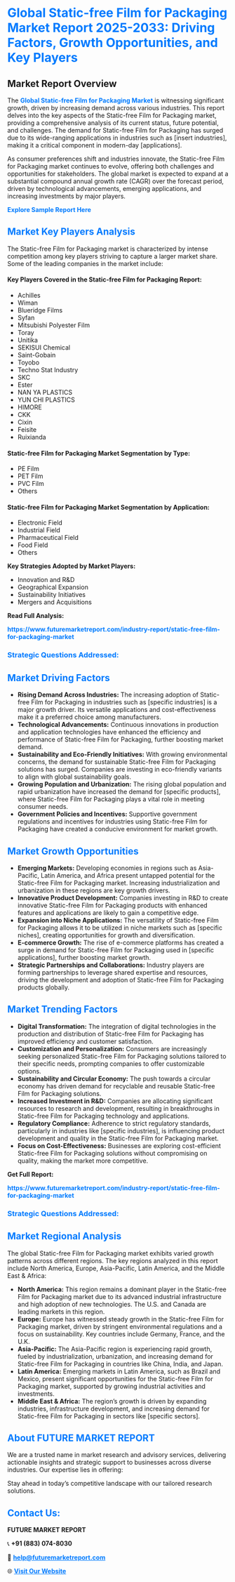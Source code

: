 <h1 style="color: #007BFF;">Global Static-free Film for Packaging Market Report 2025-2033: Driving Factors, Growth Opportunities, and Key Players</h1>

<section id="overview">
<h2>Market Report Overview</h2>
<p>The <a href="https://www.futuremarketreport.com/industry-report/static-free-film-for-packaging-market" style="color: #007BFF; text-decoration: none;"><strong>Global Static-free Film for Packaging Market</strong></a> is witnessing significant growth, driven by increasing demand across various industries. This report delves into the key aspects of the Static-free Film for Packaging market, providing a comprehensive analysis of its current status, future potential, and challenges. The demand for Static-free Film for Packaging has surged due to its wide-ranging applications in industries such as [insert industries], making it a critical component in modern-day [applications].</p>
<p>As consumer preferences shift and industries innovate, the Static-free Film for Packaging market continues to evolve, offering both challenges and opportunities for stakeholders. The global market is expected to expand at a substantial compound annual growth rate (CAGR) over the forecast period, driven by technological advancements, emerging applications, and increasing investments by major players.</p>
</section>

<section id="overview">
<p><a href="https://www.futuremarketreport.com/request-sample/reportId=42142" style="color: #007BFF; text-decoration: none;"><strong>Explore Sample Report Here</strong></a></p>
</section>

<section id="key-players">
<h2 style="color: #007BFF;">Market Key Players Analysis</h2>
<p>The Static-free Film for Packaging market is characterized by intense competition among key players striving to capture a larger market share. Some of the leading companies in the market include:</p>
<h4>Key Players Covered in the Static-free Film for Packaging Report:</h4>
<ul><li>Achilles</li><li>Wiman</li><li>Blueridge Films</li><li>Syfan</li><li>Mitsubishi Polyester Film</li><li>Toray</li><li>Unitika</li><li>SEKISUI Chemical</li><li>Saint-Gobain</li><li>Toyobo</li><li>Techno Stat Industry</li><li>SKC</li><li>Ester</li><li>NAN YA PLASTICS</li><li>YUN CHI PLASTICS</li><li>HIMORE</li><li>CKK</li><li>Cixin</li><li>Feisite</li><li>Ruixianda</li></ul>
<h4>Static-free Film for Packaging Market Segmentation by Type:</h4>
<ul><li>PE Film</li><li>PET Film</li><li>PVC Film</li><li>Others</li></ul>

<h4>Static-free Film for Packaging Market Segmentation by Application:</h4>
<ul><li>Electronic Field</li><li>Industrial Field</li><li>Pharmaceutical Field</li><li>Food Field</li><li>Others</li></ul>
<p><strong>Key Strategies Adopted by Market Players:</strong></p>
<ul>
<li>Innovation and R&D</li>
<li>Geographical Expansion</li>
<li>Sustainability Initiatives</li>
<li>Mergers and Acquisitions</li>
</ul>
</section>

<section>
<p><strong>Read Full Analysis: </strong></p><a href="https://www.futuremarketreport.com/industry-report/static-free-film-for-packaging-market" style="color: #007BFF; text-decoration: none;"><strong>https://www.futuremarketreport.com/industry-report/static-free-film-for-packaging-market</strong></a>
<h3 style="color: #007BFF;">Strategic Questions Addressed:</h3>
</section>

<section id="driving-factors">
<h2 style="color: #007BFF;">Market Driving Factors</h2>
<ul>
<li><strong>Rising Demand Across Industries:</strong> The increasing adoption of Static-free Film for Packaging in industries such as [specific industries] is a major growth driver. Its versatile applications and cost-effectiveness make it a preferred choice among manufacturers.</li>
<li><strong>Technological Advancements:</strong> Continuous innovations in production and application technologies have enhanced the efficiency and performance of Static-free Film for Packaging, further boosting market demand.</li>
<li><strong>Sustainability and Eco-Friendly Initiatives:</strong> With growing environmental concerns, the demand for sustainable Static-free Film for Packaging solutions has surged. Companies are investing in eco-friendly variants to align with global sustainability goals.</li>
<li><strong>Growing Population and Urbanization:</strong> The rising global population and rapid urbanization have increased the demand for [specific products], where Static-free Film for Packaging plays a vital role in meeting consumer needs.</li>
<li><strong>Government Policies and Incentives:</strong> Supportive government regulations and incentives for industries using Static-free Film for Packaging have created a conducive environment for market growth.</li>
</ul>
</section>

<section id="growth-opportunities">
<h2 style="color: #007BFF;">Market Growth Opportunities</h2>
<ul>
<li><strong>Emerging Markets:</strong> Developing economies in regions such as Asia-Pacific, Latin America, and Africa present untapped potential for the Static-free Film for Packaging market. Increasing industrialization and urbanization in these regions are key growth drivers.</li>
<li><strong>Innovative Product Development:</strong> Companies investing in R&D to create innovative Static-free Film for Packaging products with enhanced features and applications are likely to gain a competitive edge.</li>
<li><strong>Expansion into Niche Applications:</strong> The versatility of Static-free Film for Packaging allows it to be utilized in niche markets such as [specific niches], creating opportunities for growth and diversification.</li>
<li><strong>E-commerce Growth:</strong> The rise of e-commerce platforms has created a surge in demand for Static-free Film for Packaging used in [specific applications], further boosting market growth.</li>
<li><strong>Strategic Partnerships and Collaborations:</strong> Industry players are forming partnerships to leverage shared expertise and resources, driving the development and adoption of Static-free Film for Packaging products globally.</li>
</ul>
</section>

<section id="trending-factors">
<h2 style="color: #007BFF;">Market Trending Factors</h2>
<ul>
<li><strong>Digital Transformation:</strong> The integration of digital technologies in the production and distribution of Static-free Film for Packaging has improved efficiency and customer satisfaction.</li>
<li><strong>Customization and Personalization:</strong> Consumers are increasingly seeking personalized Static-free Film for Packaging solutions tailored to their specific needs, prompting companies to offer customizable options.</li>
<li><strong>Sustainability and Circular Economy:</strong> The push towards a circular economy has driven demand for recyclable and reusable Static-free Film for Packaging solutions.</li>
<li><strong>Increased Investment in R&D:</strong> Companies are allocating significant resources to research and development, resulting in breakthroughs in Static-free Film for Packaging technology and applications.</li>
<li><strong>Regulatory Compliance:</strong> Adherence to strict regulatory standards, particularly in industries like [specific industries], is influencing product development and quality in the Static-free Film for Packaging market.</li>
<li><strong>Focus on Cost-Effectiveness:</strong> Businesses are exploring cost-efficient Static-free Film for Packaging solutions without compromising on quality, making the market more competitive.</li>
</ul>
</section>

<section>
<p><strong>Get Full Report: </strong></p><a href="https://www.futuremarketreport.com/industry-report/static-free-film-for-packaging-market" style="color: #007BFF; text-decoration: none;"><strong>https://www.futuremarketreport.com/industry-report/static-free-film-for-packaging-market</strong></a>
<h3 style="color: #007BFF;">Strategic Questions Addressed:</h3>
</section>


<section id="regional-analysis">
<h2 style="color: #007BFF;">Market Regional Analysis</h2>
<p>The global Static-free Film for Packaging market exhibits varied growth patterns across different regions. The key regions analyzed in this report include North America, Europe, Asia-Pacific, Latin America, and the Middle East & Africa:</p>
<ul>
<li><strong>North America:</strong> This region remains a dominant player in the Static-free Film for Packaging market due to its advanced industrial infrastructure and high adoption of new technologies. The U.S. and Canada are leading markets in this region.</li>
<li><strong>Europe:</strong> Europe has witnessed steady growth in the Static-free Film for Packaging market, driven by stringent environmental regulations and a focus on sustainability. Key countries include Germany, France, and the U.K.</li>
<li><strong>Asia-Pacific:</strong> The Asia-Pacific region is experiencing rapid growth, fueled by industrialization, urbanization, and increasing demand for Static-free Film for Packaging in countries like China, India, and Japan.</li>
<li><strong>Latin America:</strong> Emerging markets in Latin America, such as Brazil and Mexico, present significant opportunities for the Static-free Film for Packaging market, supported by growing industrial activities and investments.</li>
<li><strong>Middle East & Africa:</strong> The region’s growth is driven by expanding industries, infrastructure development, and increasing demand for Static-free Film for Packaging in sectors like [specific sectors].</li>
</ul>
</section>

<footer>
<h2 style="color: #007BFF;">About FUTURE MARKET REPORT</h2>
<p>We are a trusted name in market research and advisory services, delivering actionable insights and strategic support to businesses across diverse industries. Our expertise lies in offering:</p>

<p>Stay ahead in today’s competitive landscape with our tailored research solutions.</p>

<h2 style="color: #007BFF;">Contact Us:</h2>
<p><strong>FUTURE MARKET REPORT</strong></p>
<p>📞 <strong>+91 (883) 074-8030</strong></p>
<p>📧 <strong><a href="mailto:help@futuremarketreport.com" style="color: #007BFF;">help@futuremarketreport.com</a></strong></p>
<p>🌐 <strong><a href="https://www.futuremarketreport.com/" style="color: #007BFF;">Visit Our Website</a></strong></p>
</footer>